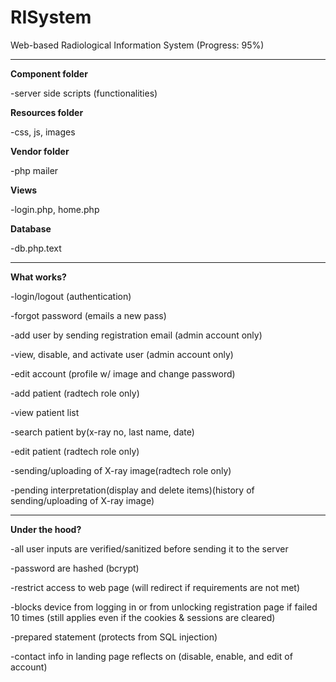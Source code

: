 # RISystem
Web-based Radiological Information System (Progress: 95%)

--------------------------------------------------
**Component folder**

-server side scripts (functionalities)

**Resources folder**

-css, js, images


**Vendor folder**

-php mailer

**Views**

-login.php, home.php

**Database**

-db.php.text

--------------------------------------------------
**What works?**

-login/logout (authentication)

-forgot password (emails a new pass)

-add user by sending registration email (admin account only)

-view, disable, and activate user (admin account only)

-edit account (profile w/ image and change password)

-add patient (radtech role only)

-view patient list

-search patient by(x-ray no, last name, date)

-edit patient (radtech role only)

-sending/uploading of X-ray image(radtech role only)

-pending interpretation(display and delete items)(history of sending/uploading of X-ray image)


--------------------------------------------------
**Under the hood?**

-all user inputs are verified/sanitized before sending it to the server

-password are hashed (bcrypt)

-restrict access to web page (will redirect if requirements are not met)

-blocks device from logging in or from unlocking registration page if failed 10 times (still applies even if the cookies & sessions are cleared)

-prepared statement (protects from SQL injection)

-contact info in landing page reflects on (disable, enable, and edit of account)
